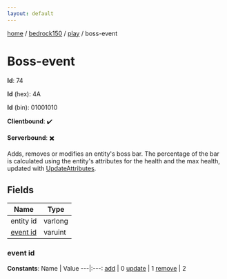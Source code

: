 ```yaml
---
layout: default
---
```


[home](/)  /  [bedrock150](/protocol/bedrock150)  /  [play](/protocol/bedrock150/play)  /  boss-event

# Boss-event

**Id**: 74

**Id** (hex): 4A

**Id** (bin): 01001010

**Clientbound**: ✔️

**Serverbound**: ✖️

Adds, removes or modifies an entity's boss bar. The percentage of the bar is calculated using the entity's attributes for the health and the max health, updated with [UpdateAttributes](play_update-attributes).

## Fields

Name | Type
---|---
entity id | varlong
[event id](#event-id) | varuint

### event id

**Constants**:
Name | Value
---|:---:
[add](event-id_add) | 0
[update](event-id_update) | 1
[remove](event-id_remove) | 2

